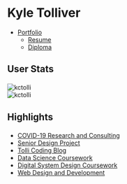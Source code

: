 Kyle Tolliver
================

  - [Portfolio](https://kctolli.github.io/)
      - [Resume](https://kctolli.github.io/Resume/)
      - [Diploma](https://kctolli.github.io/site_libs/images/diploma.pdf)
        

<h2>

User Stats

</h2>

<img align="center" src="https://github-readme-stats.vercel.app/api/top-langs/?username=kctolli&layout=compact&theme=dark" alt="kctolli"/><br />
<img align="center" src="https://github-readme-streak-stats.herokuapp.com/?user=kctolli&theme=dark" alt="kctolli" /><br />

<h2>

Highlights

</h2>

  - [COVID-19 Research and
    Consulting](https://kctolli.github.io/COVID-19/index.html)
  - [Senior Design Project](https://ecen499-nasa.github.io/index.html)
  - [Tolli Coding Blog](https://tolli-coding.netlify.app/)
  - [Data Science
    Coursework](https://kctolli.github.io/Data-Science/index.html)
  - [Digital System Design
    Coursework](https://kctolli.github.io/ECEN340/index.html)
  - [Web Design and
    Development](https://kctolli.github.io/WDD100/index.html)
